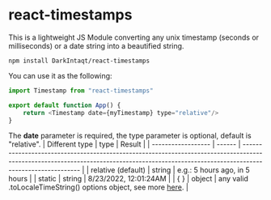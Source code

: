 # react-timestamps

This is a lightweight JS Module converting any unix timestamp (seconds or milliseconds) or a date string into a beautified string. 

```
npm install DarkIntaqt/react-timestamps
```

You can use it as the following:
```js
import Timestamp from "react-timestamps"

export default function App() {
    return <Timestamp date={myTimestamp} type="relative"/>
}
```
The **date** parameter is required, the type parameter is optional, default is "relative". 
| Different type     | type   | Result                                                                                                                                                                                   |
| ------------------ | ------ | ---------------------------------------------------------------------------------------------------------------------------------------------------------------------------------------- |
| relative (default) | string | e.g.: 5 hours ago, in 5 hours                                                                                                                                                            |
| static             | string | 8/23/2022, 12:01:24AM                                                                                                                                                                    |
| { }                | object | any valid .toLocaleTimeString() options object, see more [here](https://developer.mozilla.org/en-US/docs/Web/JavaScript/Reference/Global_Objects/Date/toLocaleTimeString#using_options). |
